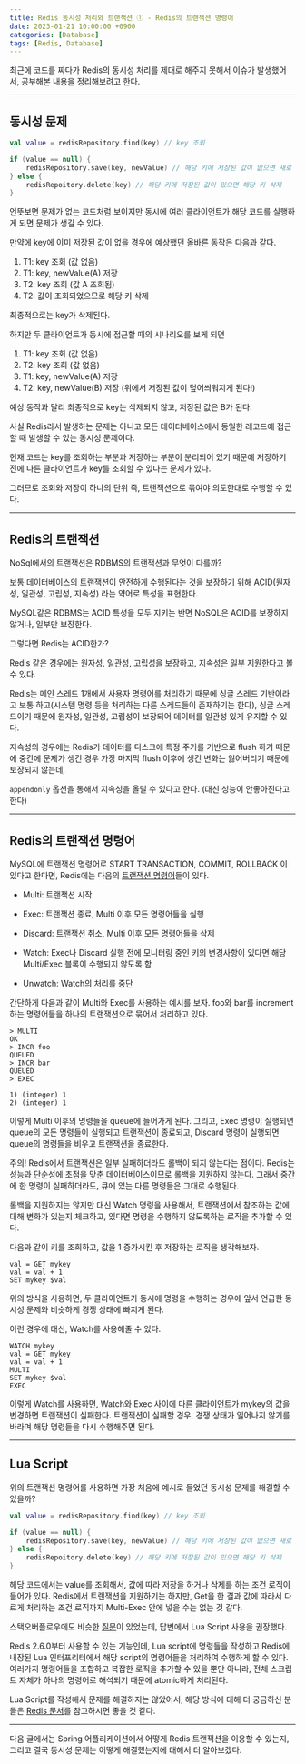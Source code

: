 ```yaml
---
title: Redis 동시성 처리와 트랜잭션 ① - Redis의 트랜잭션 명령어
date: 2023-01-21 10:00:00 +0900
categories: [Database]
tags: [Redis, Database]
---
```


최근에 코드를 짜다가 Redis의 동시성 처리를 제대로 해주지 못해서 이슈가 발생했어서, 공부해본 내용을 정리해보려고 한다.

-------

## 동시성 문제
```kotlin
val value = redisRepository.find(key) // key 조회

if (value == null) {
    redisRepository.save(key, newValue) // 해당 키에 저장된 값이 없으면 새로 저장
} else {
    redisRepoitory.delete(key) // 해당 키에 저장된 값이 있으면 해당 키 삭제
}
```

언뜻보면 문제가 없는 코드처럼 보이지만 동시에 여러 클라이언트가 해당 코드를 실행하게 되면 문제가 생길 수 있다.

만약에 key에 이미 저장된 값이 없을 경우에 예상했던 올바른 동작은 다음과 같다.  

1) T1: key 조회 (값 없음)  
2) T1: key, newValue(A) 저장  
3) T2: key 조회 (값 A 조회됨)  
4) T2: 값이 조회되었으므로 해당 키 삭제

최종적으로는 key가 삭제된다.

하지만 두 클라이언트가 동시에 접근할 때의 시나리오를 보게 되면  

1) T1: key 조회 (값 없음)  
2) T2: key 조회 (값 없음)  
3) T1: key, newValue(A) 저장  
4) T2: key, newValue(B) 저장 (위에서 저장된 값이 덮어씌워지게 된다!)

예상 동작과 달리 최종적으로 key는 삭제되지 않고, 저장된 값은 B가 된다.

사실 Redis라서 발생하는 문제는 아니고 모든 데이터베이스에서 동일한 레코드에 접근할 때 발생할 수 있는 동시성 문제이다.

현재 코드는 key를 조회하는 부분과 저장하는 부분이 분리되어 있기 때문에 저장하기 전에 다른 클라이언트가 key를 조회할 수 있다는 문제가 있다.

그러므로 조회와 저장이 하나의 단위 즉, 트랜잭션으로 묶여야 의도한대로 수행할 수 있다.

-------

## Redis의 트랜잭션
NoSql에서의 트랜잭션은 RDBMS의 트랜잭션과 무엇이 다를까?

보통 데이터베이스의 트랜잭션이 안전하게 수행된다는 것을 보장하기 위해 ACID(원자성, 일관성, 고립성, 지속성) 라는 약어로 특성을 표현한다.

MySQL같은 RDBMS는 ACID 특성을 모두 지키는 반면 NoSQL은 ACID를 보장하지 않거나, 일부만 보장한다. 

그렇다면 Redis는 ACID한가?

Redis 같은 경우에는 원자성, 일관성, 고립성을 보장하고, 지속성은 일부 지원한다고 볼 수 있다.

Redis는 메인 스레드 1개에서 사용자 명령어를 처리하기 때문에 싱글 스레드 기반이라고 보통 하고(시스템 명령 등을 처리하는 다른 스레드들이 존재하기는 한다), 싱글 스레드이기 때문에 원자성, 일관성, 고립성이 보장되어
데이터를 일관성 있게 유지할 수 있다.

지속성의 경우에는 Redis가 데이터를 디스크에 특정 주기를 기반으로 flush 하기 때문에 중간에 문제가 생긴 경우 가장 마지막 flush 이후에 생긴 변화는 잃어버리기 때문에 보장되지 않는데,

`appendonly` 옵션을 통해서 지속성을 올릴 수 있다고 한다. (대신 성능이 안좋아진다고 한다)

-------
## Redis의 트랜잭션 명령어
MySQL에 트랜잭션 명령어로 START TRANSACTION, COMMIT, ROLLBACK 이 있다고 한다면, Redis에는 다음의 [트랜잭션 명령어](https://redis.io/docs/manual/transactions/)들이 있다.

- Multi: 트랜잭션 시작 

- Exec: 트랜잭션 종료, Multi 이후 모든 명령어들을 실행

- Discard: 트랜잭션 취소, Multi 이후 모든 명령어들을 삭제

- Watch: Exec나 Discard 실행 전에 모니터링 중인 키의 변경사항이 있다면 해당 Multi/Exec 블록이 수행되지 않도록 함

- Unwatch: Watch의 처리를 중단

간단하게 다음과 같이 Multi와 Exec를 사용하는 예시를 보자. foo와 bar를 increment하는 명령어들을 하나의 트랜잭션으로 묶어서 처리하고 있다.
```
> MULTI
OK
> INCR foo
QUEUED
> INCR bar
QUEUED
> EXEC

1) (integer) 1
2) (integer) 1
```
이렇게 Multi 이후의 명령들을 queue에 들어가게 된다.
그리고, Exec 명령이 실행되면 queue의 모든 명령들이 실행되고 트랜잭션이 종료되고,
Discard 명령이 실행되면 queue의 명령들을 비우고 트랜잭션을 종료한다.

<p class="message">
주의!  
Redis에서 트랜잭션은 일부 실패하더라도 롤백이 되지 않는다는 점이다. Redis는 성능과 단순성에 초점을 맞춘 데이터베이스이므로 롤백을 지원하지 않는다.
그래서 중간에 한 명령이 실패하더라도, 큐에 있는 다른 명령들은 그대로 수행된다.
</p>

롤백을 지원하지는 않지만 대신 Watch 명령을 사용해서, 트랜잭션에서 참조하는 값에 대해 변화가 있는지 체크하고, 있다면 명령을 수행하지 않도록하는 로직을 추가할 수 있다.

다음과 같이 키를 조회하고, 값을 1 증가시킨 후 저장하는 로직을 생각해보자.
```
val = GET mykey
val = val + 1
SET mykey $val
```
위의 방식을 사용하면, 두 클라이언트가 동시에 명령을 수행하는 경우에 앞서 언급한 동시성 문제와 비슷하게 경쟁 상태에 빠지게 된다.

이런 경우에 대신, Watch를 사용해줄 수 있다.

```
WATCH mykey
val = GET mykey
val = val + 1
MULTI
SET mykey $val
EXEC
```

이렇게 Watch를 사용하면, Watch와 Exec 사이에 다른 클라이언트가 mykey의 값을 변경하면 트랜잭션이 실패한다.
트랜잭션이 실패할 경우, 경쟁 상태가 일어나지 않기를 바라며 해당 명령들을 다시 수행해주면 된다. 

-------
## Lua Script
위의 트랜잭션 명령어를 사용하면 가장 처음에 예시로 들었던 동시성 문제를 해결할 수 있을까?
```kotlin
val value = redisRepository.find(key) // key 조회

if (value == null) {
    redisRepository.save(key, newValue) // 해당 키에 저장된 값이 없으면 새로 저장
} else {
    redisRepoitory.delete(key) // 해당 키에 저장된 값이 있으면 해당 키 삭제
}
```
해당 코드에서는 value를 조회해서, 값에 따라 저장을 하거나 삭제를 하는 조건 로직이 들어가 있다.
Redis에서 트랜잭션을 지원하기는 하지만, Get을 한 결과 값에 따라서 다르게 처리하는 조건 로직까지 Multi-Exec 안에 넣을 수는 없는 것 같다. 

스택오버플로우에도 비슷한 [질문](https://stackoverflow.com/questions/50309206/redis-atomic-get-and-conditional-set)이 있었는데, 답변에서 Lua Script 사용을 권장했다.

Redis 2.6.0부터 사용할 수 있는 기능인데, Lua script에 명령들을 작성하고 Redis에 내장된 Lua 인터프리터에서 해당 script의 명령어들을 처리하여 수행하게 할 수 있다.
여러가지 명령어들을 조합하고 복잡한 로직을 추가할 수 있을 뿐만 아니라, 전체 스크립트 자체가 하나의 명령어로 해석되기 때문에 atomic하게 처리된다.

Lua Script를 작성해서 문제를 해결하지는 않았어서, 해당 방식에 대해 더 궁금하신 분들은 [Redis 문서](https://redis.io/docs/manual/programmability/eval-intro/)를 참고하시면 좋을 것 같다.

-------

다음 글에서는 Spring 어플리케이션에서 어떻게 Redis 트랜잭션을 이용할 수 있는지, 그리고 결국 동시성 문제는 어떻게 해결했는지에 대해서 더 알아보겠다.